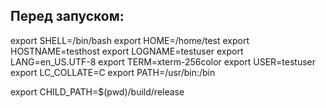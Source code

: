 ## Перед запуском:
export SHELL=/bin/bash
export HOME=/home/test
export HOSTNAME=testhost
export LOGNAME=testuser
export LANG=en_US.UTF-8
export TERM=xterm-256color
export USER=testuser
export LC_COLLATE=C
export PATH=/usr/bin:/bin


export CHILD_PATH=$(pwd)/build/release

